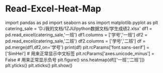 # Read-Excel-Heat-Map
import pandas as pd import seaborn as sns import matplotlib.pyplot as plt  catering_sale = 'D:/我的文档/1ZJU/python数据文档/学生成绩2.xlsx' df1 = pd.read_excel(catering_sale,'一班') df1.columns = ['学号','一班'] df2 = pd.read_excel(catering_sale,'二班') df2.columns = ['学号','二班'] df = pd.merge(df1,df2,on='学号') print(df)  plt.rcParams['font.sans-serif'] = ['SimHei']  # 用来正常显示中文标签 plt.rcParams['axes.unicode_minus'] = False  # 用来正常显示负号  plt.figure() sns.heatmap(df[['一班','二班']]) plt.yticks() plt.xticks()  plt.show()
